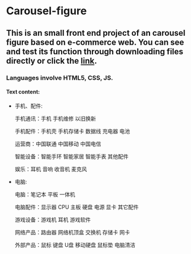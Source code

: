# Carousel-figure
## This is an small front end project of an carousel figure based on e-commerce web. You can see and test its function through downloading files directly or click the [link](https://htmlpreview.github.com/?https://github.com/asd3er/carousel-figure/blob/master/index.html).
### Languages involve HTML5, CSS, JS.
#### Text content:
- 手机、配件:

  手机通讯：手机 手机维修 以旧换新
  
  手机配件：手机壳 手机存储卡 数据线 充电器 电池
  
  运营商：中国联通 中国移动 中国电信
  
  智能设备：智能手环 智能家居 智能手表 其他配件
  
  娱乐：耳机 音响 收音机 麦克风 
  
- 电脑:

  电脑：笔记本 平板 一体机
  
  电脑配件：显示器 CPU 主板 硬盘 电源 显卡 其它配件
  
  游戏设备：游戏机 耳机 游戏软件
  
  网络产品：路由器 网络机顶盒 交换机 存储卡 网卡
  
  外部产品：鼠标 键盘 U盘 移动硬盘 鼠标垫 电脑清洁
